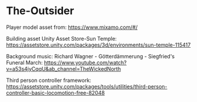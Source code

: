 # The-Outsider
 Player model asset from: https://www.mixamo.com/#/
 
 Building asset Unity Asset Store-Sun Temple: https://assetstore.unity.com/packages/3d/environments/sun-temple-115417
 
 Background music: Richard Wagner - Götterdämmerung - Siegfried's Funeral March: https://www.youtube.com/watch?v=a53s4jyCqqU&ab_channel=TheWickedNorth
 
 Third person controller framework: https://assetstore.unity.com/packages/tools/utilities/third-person-controller-basic-locomotion-free-82048
 
 
 
